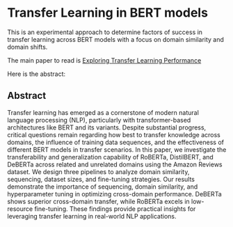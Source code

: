 # Transfer Learning in BERT models
This is an experimental approach to determine factors of success in transfer learning across BERT models with a focus on domain similarity and domain shifts.

The main paper to read is [Exploring Transfer Learning Performance](https://github.com/hngondoki/transfer_learning_BERT_models/blob/main/Exploring%20Transfer%20Learning%20Performance.pdf)

Here is the abstract:

## Abstract
Transfer learning has emerged as a cornerstone of modern natural language processing (NLP), particularly with transformer-based architectures like BERT and its variants. Despite substantial progress, critical questions remain regarding how best to transfer knowledge across domains, the influence of training data sequences, and the effectiveness of different BERT models in transfer scenarios. In this paper, we investigate the transferability and generalization capability of RoBERTa, DistilBERT, and DeBERTa across related and unrelated domains using the Amazon Reviews dataset. We design three pipelines to analyze domain similarity, sequencing, dataset sizes, and fine-tuning strategies. Our results demonstrate the importance of sequencing, domain similarity, and hyperparameter tuning in optimizing cross-domain performance. DeBERTa shows superior cross-domain transfer, while RoBERTa excels in low-resource fine-tuning. These findings provide practical insights for leveraging transfer learning in real-world NLP applications.
